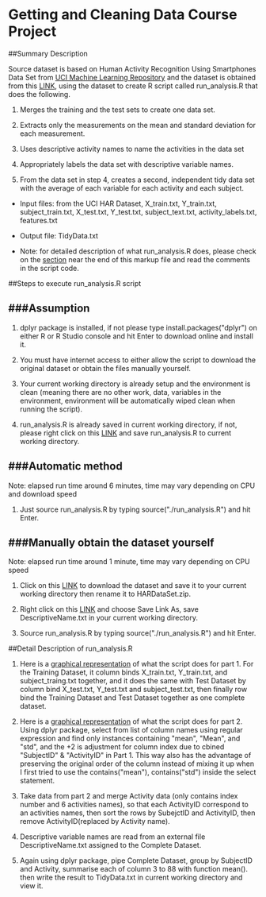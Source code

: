 Getting and Cleaning Data Course Project
========================================
##Summary Description

Source dataset is based on Human Activity Recognition Using Smartphones Data Set from [UCI Machine Learning Repository](http://archive.ics.uci.edu/ml/datasets/Human+Activity+Recognition+Using+Smartphones) and the dataset is obtained from this [LINK](https://d396qusza40orc.cloudfront.net/getdata%2Fprojectfiles%2FUCI%20HAR%20Dataset.zip), using the dataset to create R script called run_analysis.R that does the following. 

1. Merges the training and the test sets to create one data set.

2. Extracts only the measurements on the mean and standard deviation for each measurement. 

3. Uses descriptive activity names to name the activities in the data set

4. Appropriately labels the data set with descriptive variable names. 

5. From the data set in step 4, creates a second, independent tidy data set with the average of each variable for each activity and each subject.

* Input files: from the UCI HAR Dataset, X_train.txt, Y_train.txt, subject_train.txt, X_test.txt, Y_test.txt, subject_text.txt, activity_labels.txt, features.txt

* Output file: TidyData.txt

* Note: for detailed description of what run_analysis.R does, please check on the [section](https://github.com/courseramchen2k2/GetDataProject#detail-description-of-run_analysisr) near the end of this markup file and read the comments in the script code.


##Steps to execute run_analysis.R script

###Assumption
-------------
1. dplyr package is installed, if not please type install.packages("dplyr") on either R or R Studio console and hit Enter to download online and install it.

2. You must have internet access to either allow the script to download the original dataset or obtain the files manually yourself.

3. Your current working directory is already setup and the environment is clean (meaning there are no other work, data, variables in the environment, environment will be automatically wiped clean when running the script).

4. run_analysis.R is already saved in current working directory, if not, please right click on this [LINK](https://github.com/courseramchen2k2/GetDataProject/blob/master/run_analysis.R) and save run_analysis.R to current working directory.

###Automatic method
-------------------
Note: elapsed run time around 6 minutes, time may vary depending on CPU and download speed

1. Just source run_analysis.R by typing source("./run_analysis.R") and hit Enter.


###Manually obtain the dataset yourself
---------------------------------------
Note: elapsed run time around 1 minute, time may vary depending on CPU speed

1. Click on this [LINK](https://d396qusza40orc.cloudfront.net/getdata%2Fprojectfiles%2FUCI%20HAR%20Dataset.zip) to download the dataset and save it to your current working directory then rename it to HARDataSet.zip.

2. Right click on this [LINK](https://raw.githubusercontent.com/courseramchen2k2/GetDataProject/master/DescriptiveName.txt) and choose Save Link As, save DescriptiveName.txt in your current working directory.

3. Source run_analysis.R by typing source("./run_analysis.R") and hit Enter.


##Detail Description of run_analysis.R
1. Here is a [graphical representation](https://github.com/courseramchen2k2/GetDataProject/blob/master/GraphicalExplainationStep1.jpg) of what the script does for part 1. For the Training Dataset, it column binds X_train.txt, Y_train.txt, and subject_traing.txt together, and it does the same with Test Dataset by column bind X_test.txt, Y_test.txt and subject_test.txt, then finally row bind the Training Dataset and Test Dataset together as one complete dataset.

2. Here is a [graphical representation](https://github.com/courseramchen2k2/GetDataProject/blob/master/GraphicalExplainationStep2.jpg) of what the script does for part 2. Using dplyr package, select from list of column names using regular expression and find only instances containing "mean", "Mean", and "std", and the +2 is adjustment for column index due to cbined "SubjectID" & "ActivityID" in Part 1. This way also has the advantage of preserving the original order of the column instead of mixing it up when I first tried to use the contains("mean"), contains("std") inside the select statement. 

3. Take data from part 2 and merge Activity data (only contains index number and 6 activities names), so that each ActivityID correspond to an activities names, then sort the rows by SubejctID and ActivityID, then remove ActivityID(replaced by Activity name).

4. Descriptive variable names are read from an external file DescriptiveName.txt assigned to the Complete Dataset.

5. Again using dplyr package, pipe Complete Dataset, group by SubjectID and Activity, summarise each of column 3 to 88 with function mean(). then write the result to TidyData.txt in current working directory and view it.